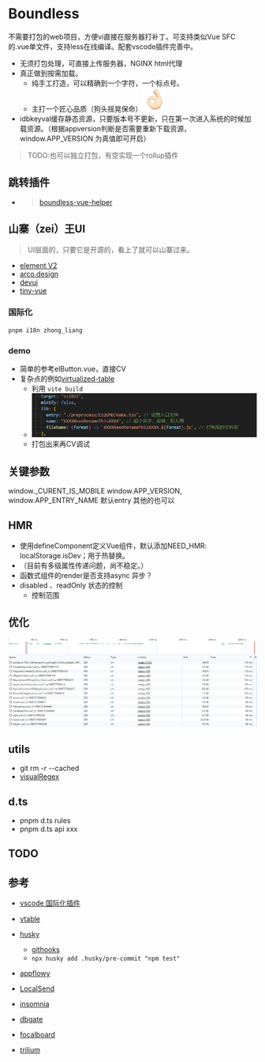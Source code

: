 # Boundless

不需要打包的web项目，方便vi直接在服务器打补丁。可支持类似Vue SFC 的.vue单文件，支持less在线编译。配套vscode插件完善中。

- 无须打包处理，可直接上传服务器，NGINX html代理
- 真正做到按需加载。
  - 纯手工打造，可以精确到一个字符，一个标点号。
  - 主打一个匠心品质（狗头摇晃保命）![Alt text](./preprocess/assets/3DF12717.png)
- idbkeyval缓存静态资源，只要版本号不更新，只在第一次进入系统的时候加载资源。（根据appversion判断是否需要重新下载资源，window.APP_VERSION 为真值即可开启）

> TODO:也可以独立打包，有空实现一个rollup插件

## 跳转插件
- >[boundless-vue-helper](https://marketplace.visualstudio.com/items?itemName=ShoneSingLone.boundless-vue-helper)

## 山寨（zei）王UI

> UI层面的，只要它是开源的，看上了就可以山寨过来。

- [element V2](https://element.eleme.cn/#/zh-CN/component/tabs)
- [arco.design](https://arco.design/vue/component/resize-box)
- [devui](https://vue-devui.github.io/components/code-editor/)
- [tiny-vue](https://opentiny.design/tiny-vue/zh-CN/os-theme/components/form)

### 国际化

```bash
pnpm i18n zhong_liang
```


### demo
- 简单的参考elButton.vue，直接CV
- 复杂点的例如[virtualized-table](https://element-plus.org/zh-CN/component/table-v2.html#virtualized-table-%E8%99%9A%E6%8B%9F%E5%8C%96%E8%A1%A8%E6%A0%BC)
  - 利用 `vite build`
  - ![](preprocess/assets/20231103113643.png)
  - 打包出来再CV调试

## 关键参数

window._CURENT_IS_MOBILE
window.APP_VERSION,
window.APP_ENTRY_NAME 默认entry 其他的也可以

## HMR
-  使用defineComponent定义Vue组件，默认添加NEED_HMR: localStorage.isDev；用于热替换。 
- （目前有多级属性传递问题，尚不稳定。）
- 函数式组件的render是否支持async 异步？
- disabled 、readOnly 状态的控制
    - 控制范围


## 优化

![](preprocess/assets/20231031124856.png)

## utils

- git rm -r --cached
- [visualRegex](https://wangwl.net/static/projects/visualRegex#)

## d.ts

- pnpm d.ts rules
- pnpm d.ts api xxx

## TODO




## 参考
[](https://template-explorer.vuejs.org/#eyJzcmMiOiIgIDxlbC1pbnB1dFxyXG4gICAgcGxhY2Vob2xkZXI9XCLor7fpgInmi6nml6XmnJ9cIlxyXG4gICAgdi1tb2RlbD1cImlucHV0M1wiPlxyXG4gICAgPGkgc2xvdD1cInN1ZmZpeFwiIGNsYXNzPVwiZWwtaW5wdXRfX2ljb24gZWwtaWNvbi1kYXRlXCI+PC9pPlxyXG4gIDwvZWwtaW5wdXQ+XHJcbiAgPGVsLWlucHV0XHJcbiAgICBwbGFjZWhvbGRlcj1cIuivt+i+k+WFpeWGheWuuVwiXHJcbiAgICB2LW1vZGVsPVwiaW5wdXQ0XCI+XHJcbiAgICA8aSBzbG90PVwicHJlZml4XCIgY2xhc3M9XCJlbC1pbnB1dF9faWNvbiBlbC1pY29uLXNlYXJjaFwiPjwvaT5cclxuICA8L2VsLWlucHV0PiIsIm9wdGlvbnMiOnt9fQ==)

- [vscode 国际化插件](https://mp.weixin.qq.com/s/-eomr-pofHNodJHbACcuLQ)
- [vtable](https://visactor.io/vtable/demo/edit/pivot-table-editor)

- [husky](https://www.npmjs.com/package/husky)
  - [githooks](https://git-scm.com/docs/githooks)
  - `npx husky add .husky/pre-commit "npm test"`

- [appflowy](https://www.appflowy.io/)
- [LocalSend](https://localsend.org/#/)
- [insomnia](https://github.com/Kong/insomnia)
- [dbgate](https://github.com/dbgate/dbgate)
- [focalboard](https://www.focalboard.com/)
- [trilium](https://github.com/zadam/trilium)
